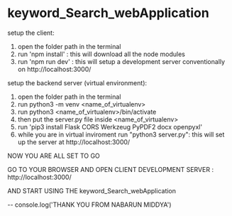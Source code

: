 # keyword_Search_webApplication

setup the client:
1) open the folder path in the terminal
2) run 'npm install' : this will download all the node modules
3) run 'npm run dev' : this will setup a development server conventionally on http://localhost:3000/

setup the backend server (virtual environment):
1) open the folder path in the terminal
2) run python3 -m venv <name_of_virtualenv>
3) run python3 <name_of_virtualenv>/bin/activate
4) then put the server.py file inside <name_of_virtualenv>
5) run 'pip3 install Flask CORS Werkzeug PyPDF2 docx openpyxl'
6) while you are in virtual inviroment run "python3 server.py": this will set up the server at http://localhost:3000/

NOW YOU ARE ALL SET TO GO

GO TO YOUR BROWSER AND OPEN CLIENT DEVELOPMENT SERVER : http://localhost:3000/

AND START USING THE keyword_Search_webApplication 

-- console.log('THANK YOU FROM NABARUN MIDDYA')
